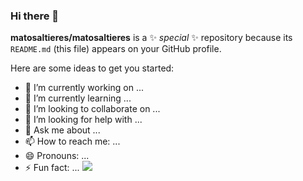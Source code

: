 ### Hi there 👋


**matosaltieres/matosaltieres** is a ✨ _special_ ✨ repository because its `README.md` (this file) appears on your GitHub profile.

Here are some ideas to get you started:

- 🔭 I’m currently working on ...
- 🌱 I’m currently learning ...
- 👯 I’m looking to collaborate on ...
- 🤔 I’m looking for help with ...
- 💬 Ask me about ...
- 📫 How to reach me: ...
- 😄 Pronouns: ...
- ⚡ Fun fact: ...
  ![](https://www.google.com/url?sa=i&url=http%3A%2F%2Fdesenhosdiversosdopaint.blogspot.com%2Fp%2Fdesenhos-animados.html&psig=AOvVaw1eSkx7LTcsVZDPrP51R4fi&ust=1715800919940000&source=images&cd=vfe&opi=89978449&ved=0CBEQjRxqFwoTCJDH49jujYYDFQAAAAAdAAAAABAE)
